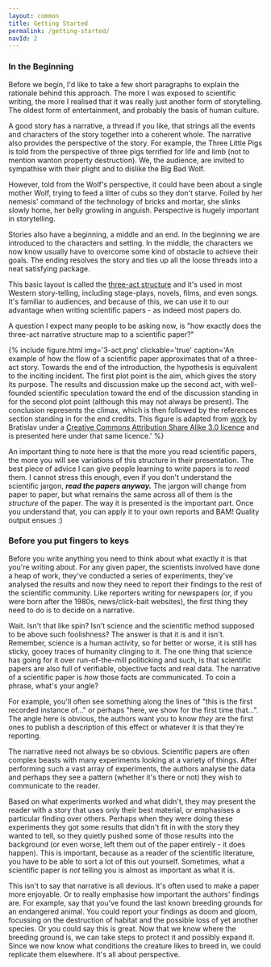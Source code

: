 ```yaml
---
layout: common
title: Getting Started
permalink: /getting-started/
navId: 2
---
```


### In the Beginning

Before we begin, I'd like to take a few short paragraphs to explain the rationale behind this approach. The more I was exposed to scientific writing, the more I realised that it was really just another form of storytelling. The oldest form of entertainment, and probably the basis of human culture.

A good story has a narrative, a thread if you like, that strings all the events and characters of the story together into a coherent whole. The narrative also provides the perspective of the story. For example, the Three Little Pigs is told from the perspective of three pigs terrified for life and limb (not to mention wanton property destruction). We, the audience, are invited to sympathise with their plight and to dislike the Big Bad Wolf.

However, told from the Wolf's perspective, it could have been about a single mother Wolf, trying to feed a litter of cubs so they don't starve. Foiled by her nemesis' command of the technology of bricks and mortar, she slinks slowly home, her belly growling in anguish. Perspective is hugely important in storytelling.

Stories also have a beginning, a middle and an end. In the beginning we are introduced to the characters and setting. In the middle, the characters we now know usually have to overcome some kind of obstacle to achieve their goals. The ending resolves the story and ties up all the loose threads into a neat satisfying package.

This basic layout is called the <a href="https://en.wikipedia.org/wiki/Three-act_structure" target="&#x5f;blank">three-act structure</a> and it's used in most Western story-telling, including stage-plays, novels, films, and even songs. It's familiar to audiences, and because of this, we can use it to our advantage when writing scientific papers - as indeed most papers do.

A question I expect many people to be asking now, is "how exactly does the three-act narrative structure map to a scientific paper?"

{% include figure.html img='3-act.png' clickable='true' caption='An example of how the flow of a scientific paper approximates that of a three-act story. Towards the end of the introduction, the hypothesis is equivalent to the inciting incident. The first plot point is the aim, which gives the story its purpose. The results and discussion make up the second act, with well-founded scientific speculation toward the end of the discussion standing in for the second plot point (although this may not always be present). The conclusion represents the climax, which is then followed by the references section standing in for the end credits. This figure is adapted from <a href="https://en.wikipedia.org/wiki/File:Three_Act_Structure.svg" target="&#x5f;blank">work</a> by Bratislav under a <a href="https://creativecommons.org/licenses/by-sa/3.0/deed.en" target="&#x5f;blank">Creative Commons Attribution Share Alike 3.0 licence</a> and is presented here under that same licence.' %}

An important thing to note here is that the more you read scientific papers, the more you will see variations of this structure in their presentation. The best piece of advice I can give people learning to write papers is to _read_ them. I cannot stress this enough, even if you don't understand the scientific jargon, **_read the papers anyway._** The jargon will change from paper to paper, but what remains the same across all of them is the _structure_ of the paper. The way it is presented is the important part. Once you understand that, you can apply it to your own reports and BAM! Quality output ensues :)

### Before you put fingers to keys

Before you write anything you need to think about what exactly it is that you're writing about. For any given paper, the scientists involved have done a heap of work, they've conducted a series of experiments, they've analysed the results and now they need to report their findings to the rest of the scientific community. Like reporters writing for newspapers (or, if you were born after the 1980s, news/click-bait websites), the first thing they need to do is to decide on a narrative.

Wait. Isn't that like spin? Isn't science and the scientific method supposed to be above such foolishness? The answer is that it is and it isn't. Remember, science is a human activity, so for better or worse, it is still has sticky, gooey traces of humanity clinging to it. The one thing that science has going for it over run-of-the-mill politicking and such, is that scientific papers are also full of verifiable, objective facts and real data. The narrative of a scientific paper is _how_ those facts are communicated. To coin a phrase, what's your angle?

For example, you'll often see something along the lines of "this is the first recorded instance of..." or perhaps "here, we show for the first time that...". The angle here is obvious, the authors want you to know _they_ are the first ones to publish a description of this effect or whatever it is that they're reporting.

The narrative need not always be so obvious. Scientific papers are often complex beasts with many experiments looking at a variety of things. After performing such a vast array of experiments, the authors analyse the data and perhaps they see a pattern (whether it's there or not) they wish to communicate to the reader.

Based on what experiments worked and what didn't, they may present the reader with a story that uses only their best material, or emphasises a particular finding over others. Perhaps when they were doing these experiments they got some results that didn't fit in with the story they wanted to tell, so they quietly pushed some of those results into the background (or even worse, left them out of the paper entirely - it does happen). This is important, because as a reader of the scientific literature, you have to be able to sort a lot of this out yourself. Sometimes, what a scientific paper is _not_ telling you is almost as important as what it is.

This isn't to say that narrative is all devious. It's often used to make a paper more enjoyable. Or to really emphasise how important the authors' findings are. For example, say that you've found the last known breeding grounds for an endangered animal. You could report your findings as doom and gloom, focussing on the destruction of habitat and the possible loss of yet another species. Or you could say this is great. Now that we know where the breeding ground is, we can take steps to protect it and possibly expand it. Since we now know what conditions the creature likes to breed in, we could replicate them elsewhere. It's all about perspective.
